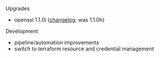 Upgrades

 * openssl 1.1.0i ([changelog](https://www.openssl.org/news/changelog.html); was 1.1.0h)

Development

 * pipeline/automation improvements
 * switch to terraform resource and credential management

